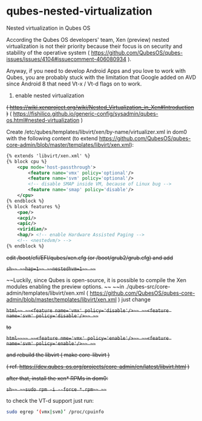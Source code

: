 # qubes-nested-virtualization
Nested virtualization in Qubes OS

According the Qubes OS developers' team, Xen (preview) nested virtualization is not their priority because their focus is on security and stability of the operative system ( https://github.com/QubesOS/qubes-issues/issues/4104#issuecomment-406080934 ).

Anyway, if you need to develop Android Apps and you love to work with Qubes, you are probably stuck with the limitation that Google added on AVD since Android 8 that need Vt-x / Vt-d flags on to work.

1. enable nested virtualization

~~( https://wiki.xenproject.org/wiki/Nested_Virtualization_in_Xen#Introduction )~~
( https://fishilico.github.io/generic-config/sysadmin/qubes-os.html#nested-virtualization )

Create /etc/qubes/templates/libvirt/xen/by-name/virtualizer.xml in dom0 with the following content (to extend https://github.com/QubesOS/qubes-core-admin/blob/master/templates/libvirt/xen.xml):

~~~xml
{% extends 'libvirt/xen.xml' %}
{% block cpu %}
    <cpu mode='host-passthrough'>
        <feature name='vmx' policy='optional'/>
        <feature name='svm' policy='optional'/>
        <!-- disable SMAP inside VM, because of Linux bug -->
        <feature name='smap' policy='disable'/>
    </cpu>
{% endblock %}
{% block features %}
    <pae/>
    <acpi/>
    <apic/>
    <viridian/>
    <hap/> <!-- enable Hardware Assisted Paging -->
    <!-- <nestedvm/> -->
{% endblock %}
~~~

~~edit /boot/efi/EFI/qubes/xen.cfg (or /boot/grub2/grub.cfg) and add~~

~~```sh~~
~~hap=1~~
~~nestedhvm=1~~
~~```~~

~~Luckily, since Qubes is open-source, it is possible to compile the Xen modules enabling the preview options.
~~
~~in ./qubes-src/core-admin/templates/libvirt/xen.xml 
( https://github.com/QubesOS/qubes-core-admin/blob/master/templates/libvirt/xen.xml ) just change

~~```html~~
~~<feature name='vmx' policy='disable'/>~~
~~<feature name='svm' policy='disable'/>~~
~~```~~

~~to~~

~~```html~~~~
~~<feature nme='vmx' policy='enable'/>~~
~~<feature name='svm' policy='enable'/>~~
~~```~~

~~and rebuild the libvirt ( make core-libvirt )~~

~~( ref. https://dev.qubes-os.org/projects/core-admin/en/latest/libvirt.html )~~

~~after that, install the xen* RPMs in dom0:~~

~~```sh~~
~~sudo rpm -i --force *.rpm~~
~~```~~

to check the VT-d support just run:

```sh
sudo egrep ‘(vmx|svm)’ /proc/cpuinfo
```

